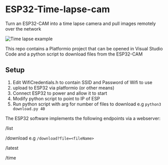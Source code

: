 # ESP32-Time-lapse-cam
Turn an ESP32-CAM into a time lapse camera and pull images remotely over the network

![Time lapse example](https://github.com/alhockly/ESP32-Time-lapse-cam/blob/master/example.gif)


This repo contains a Platformio project that can be opened in Visual Studio Code and a python script to download files from the ESP32-CAM

## Setup
1. Edit WifiCredentials.h to contain SSID and Password of Wifi to use
2. upload to ESP32 via platformio (or other means)
3. Connect ESP32 to power and allow it to start
4. Modify python script to point to IP of ESP
5. Run python script with arg for number of files to download e.g `python3 download.py 40`


The ESP32 software implements the following endpoints via a webserver:

/list

/download e.g `/download?file=<fileName>`

/latest

/time

